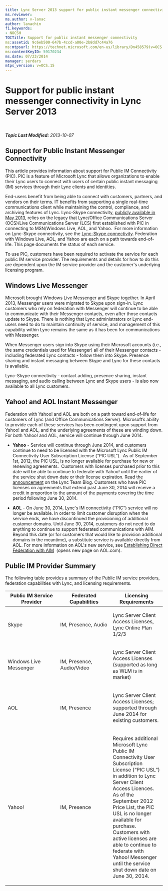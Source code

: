 ```yaml
---
title: Lync Server 2013 support for public instant messenger connectivity
ms.reviewer: 
ms.author: v-lanac
author: lanachin
f1.keywords:
- NOCSH
TOCTitle: Support for public instant messenger connectivity
ms:assetid: 9c6eb500-647b-4ccd-a00e-2b8dd7c44a76
ms:mtpsurl: https://technet.microsoft.com/en-us/library/Dn458579(v=OCS.15)
ms:contentKeyID: 59170234
ms.date: 07/23/2014
manager: serdars
mtps_version: v=OCS.15
---
```


<div data-xmlns="http://www.w3.org/1999/xhtml">

<div class="topic" data-xmlns="http://www.w3.org/1999/xhtml" data-msxsl="urn:schemas-microsoft-com:xslt" data-cs="http://msdn.microsoft.com/">

<div data-asp="http://msdn2.microsoft.com/asp">

# Support for public instant messenger connectivity in Lync Server 2013

</div>

<div id="mainSection">

<div id="mainBody">

<span> </span>

_**Topic Last Modified:** 2013-10-07_

<div>

## Support for Public Instant Messenger Connectivity

This article provides information about support for Public IM Connectivity (PIC). PIC is a feature of Microsoft Lync that allows organizations to enable their Lync users to connect with users of certain public instant messaging (IM) services through their Lync clients and identities.

End-users benefit from being able to connect with customers, partners, and vendors on their terms. IT benefits from supporting a single real-time communications client while maintaining the control, compliance, and archiving features of Lync. Lync-Skype connectivity, [publicly available in May 2013](https://blogs.technet.com/b/lync/archive/2013/05/23/lync-skype-connectivity-available-today.aspx), relies on the legacy that Lync/Office Communications Server (OCS)/Live Communications Server (LCS) first established with PIC in connecting to MSN/Windows Live, AOL, and Yahoo.  For more information on Lync-Skype connectivity, see the [Lync-Skype connectivity](http://office.microsoft.com/lync/lync-skype-connectivity-fx103789635.aspx). Federation with Windows Live, AOL, and Yahoo are each on a path towards end-of-life. This page documents the status of each service.

To use PIC, customers have been required to activate the service for each public IM service provider. The requirements and details for how to do this are dependent upon the IM service provider and the customer's underlying licensing program.

<div>

## Windows Live Messenger

Microsoft brought Windows Live Messenger and Skype together. In April 2013, Messenger users were migrated to Skype upon sign-in. Lync customers who rely on federation with Messenger will continue to be able to communicate with their Messenger contacts, even after those contacts update to Skype. There is nothing that Lync administrators or Lync end-users need to do to maintain continuity of service, and management of this capability within Lync remains the same as it has been for communications with Messenger. 

When Messenger users sign into Skype using their Microsoft accounts (i.e., the same credentials used for Messenger) all of their Messenger contacts - including federated Lync contacts - follow them into Skype. Presence sharing and instant messaging between Skype and Lync for these contacts is available. 

Lync-Skype connectivity - contact adding, presence sharing, instant messaging, and audio calling between Lync and Skype users - is also now available to all Lync customers.

</div>

<div>

## Yahoo\! and AOL Instant Messenger

Federation with Yahoo\! and AOL are both on a path toward end-of-life for customers of Lync (and Office Communications Server). Microsoft’s ability to provide each of these services has been contingent upon support from Yahoo\! and AOL, and the underlying agreements of these are winding down. For both Yahoo\! and AOL, service will continue through June 2014.

  - **Yahoo** - Service will continue through June 2014, and customers continue to need to be licensed with the Microsoft Lync Public IM Connectivity User Subscription License (“PIC USL”).  As of September 1st, 2012, the PIC USL, is no longer available for purchase for new or renewing agreements.  Customers with licenses purchased prior to this date will be able to continue to federate with Yahoo\! until the earlier of the service shut down date or their license expiration. Read [the announcement](https://blogs.technet.com/b/lync/archive/2012/11/26/lync-and-yahoo-federation-end-of-life.aspx) on the Lync Team Blog. Customers who have PIC licenses on agreements that extend past June 30, 2014 will receive a credit in proportion to the amount of the payments covering the time period following June 30, 2014.

  - **AOL** - On June 30, 2014, Lync's IM connectivity ("PIC") service will no longer be available. In order to limit customer disruption when the service ends, we have discontinued the provisioning of additional customer domains. Until June 30, 2014, customers do not need to do anything to continue to support federated communications with AIM. Beyond this date (or for customers that would like to provision additional domains in the meantime), a substitute service is available directly from AOL. For more information on AOL's new service, see [Establishing Direct Federation with AIM](http://aimenterprise.aol.com/pic.php)  (opens new page on AOL.com).  

</div>

<div>

## Public IM Provider Summary

The following table provides a summary of the Public IM service providers, federation capabilities with Lync, and licensing requirements.


<table>
<colgroup>
<col style="width: 33%" />
<col style="width: 33%" />
<col style="width: 33%" />
</colgroup>
<thead>
<tr class="header">
<th>Public IM Service Provider</th>
<th>Federated Capabilities</th>
<th>Licensing Requirements</th>
</tr>
</thead>
<tbody>
<tr class="odd">
<td><p>Skype</p></td>
<td><p>IM, Presence, Audio</p></td>
<td><p>Lync Server Client Access Licenses, Lync Online Plan 1/2/3</p></td>
</tr>
<tr class="even">
<td><p>Windows Live Messenger</p></td>
<td><p>IM, Presence, Audio/Video</p></td>
<td><p>Lync Server Client Access Licenses (supported as long as WLM is in market)</p></td>
</tr>
<tr class="odd">
<td><p>AOL</p></td>
<td><p>IM, Presence</p></td>
<td><p>Lync Server Client Access Licenses; supported through June 2014 for existing customers.</p></td>
</tr>
<tr class="even">
<td><p>Yahoo!</p></td>
<td><p>IM, Presence</p></td>
<td><p>Requires additional Microsoft Lync Public IM Connectivity User Subscription License (“PIC USL”) in addition to Lync Server Client Access Licences. As of the September 2012 Price List, the PIC USL is no longer available for purchase. Customers with active licenses are able to continue to federate with Yahoo! Messenger until the service shut down date on June 30, 2014.</p></td>
</tr>
</tbody>
</table>


</div>

</div>

</div>

<span> </span>

</div>

</div>

</div>

